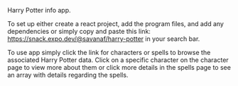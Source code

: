 Harry Potter info app.

To set up either create a react project, add the program files, and add any dependencies or simply copy and paste this link: https://snack.expo.dev/@savanaf/harry-potter in your search bar. 

To use app simply click the link for characters or spells to browse the associated Harry Potter data. Click on a specific character on the character page to view more about them or click more details in the spells page to see an array with details regarding the spells.
